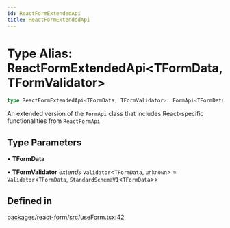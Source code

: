 ```yaml
---
id: ReactFormExtendedApi
title: ReactFormExtendedApi
---
```


# Type Alias: ReactFormExtendedApi\<TFormData, TFormValidator\>

```ts
type ReactFormExtendedApi<TFormData, TFormValidator>: FormApi<TFormData, TFormValidator> & ReactFormApi<TFormData, TFormValidator>;
```

An extended version of the `FormApi` class that includes React-specific functionalities from `ReactFormApi`

## Type Parameters

• **TFormData**

• **TFormValidator** *extends* `Validator`\<`TFormData`, `unknown`\> = `Validator`\<`TFormData`, `StandardSchemaV1`\<`TFormData`\>\>

## Defined in

[packages/react-form/src/useForm.tsx:42](https://github.com/TanStack/form/blob/main/packages/react-form/src/useForm.tsx#L42)
